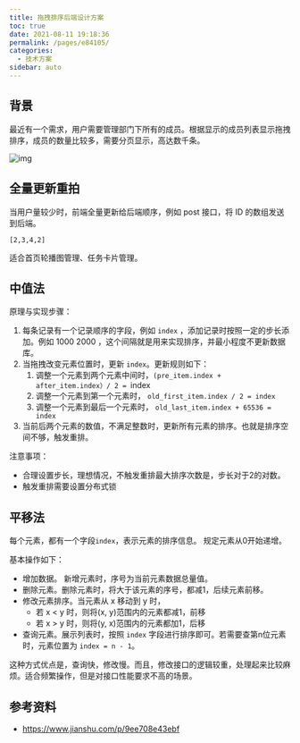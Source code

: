 ```yaml
---
title: 拖拽排序后端设计方案
toc: true
date: 2021-08-11 19:18:36
permalink: /pages/e84105/
categories:
  - 技术方案
sidebar: auto
---
```




## 背景

最近有一个需求，用户需要管理部门下所有的成员。根据显示的成员列表显示拖拽排序，成员的数量比较多，需要分页显示，高达数千条。

![img](./sort-in-db/20190604153235130.gif)



## 全量更新重拍

当用户量较少时，前端全量更新给后端顺序，例如 post 接口，将 ID 的数组发送到后端。



```
[2,3,4,2] 
```

适合首页轮播图管理、任务卡片管理。



## 中值法

原理与实现步骤：

1. 每条记录有一个记录顺序的字段，例如 `index` ，添加记录时按照一定的步长添加。例如 1000 2000 ，这个间隔就是用来实现排序，并最小程度不更新数据库。
2. 当拖拽改变元素位置时，更新 `index`。更新规则如下：
   1. 调整一个元素到两个元素中间时，`(pre_item.index + after_item.index）/ 2 = `index 
   2. 调整一个元素到第一个元素时， `old_first_item.index / 2 = index`
   3. 调整一个元素到最后一个元素时， `old_last_item.index + 65536 = index`
3. 当前后两个元素的数值，不满足整数时，更新所有元素的排序。也就是排序空间不够，触发重排。



注意事项：

- 合理设置步长，理想情况，不触发重排最大排序次数是，步长对于2的对数。
- 触发重排需要设置分布式锁





## 平移法



每个元素，都有一个字段`index`，表示元素的排序信息。
 规定元素从0开始递增。

 基本操作如下：

- 增加数据。 新增元素时，序号为当前元素数据总量值。
- 删除元素。删除元素时，将大于该元素的序号，都减1，后续元素前移。
- 修改元素排序。当元素从 x 移动到 y 时，
  - 若 x < y 时，则将(x, y)范围内的元素都减1，前移
  - 若 x > y 时，则将(y, x)范围内的元素都加1，后移
- 查询元素。展示列表时，按照 `index` 字段进行排序即可。若需要查第n位元素时，元素位置为 `index = n - 1`。

这种方式优点是，查询快，修改慢。而且，修改接口的逻辑较重，处理起来比较麻烦。适合频繁操作，但是对接口性能要求不高的场景。



## 参考资料

- https://www.jianshu.com/p/9ee708e43ebf
